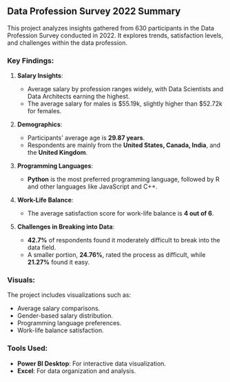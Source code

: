 ## Data Profession Survey 2022 Summary

This project analyzes insights gathered from 630 participants in the Data Profession Survey conducted in 2022. It explores trends, satisfaction levels, and challenges within the data profession.

### Key Findings:
1. **Salary Insights**:
   - Average salary by profession ranges widely, with Data Scientists and Data Architects earning the highest.
   - The average salary for males is $55.19k, slightly higher than $52.72k for females.

2. **Demographics**:
   - Participants' average age is **29.87 years**.
   - Respondents are mainly from the **United States, Canada, India**, and the **United Kingdom**.

3. **Programming Languages**:
   - **Python** is the most preferred programming language, followed by R and other languages like JavaScript and C++.

4. **Work-Life Balance**:
   - The average satisfaction score for work-life balance is **4 out of 6**.

5. **Challenges in Breaking into Data**:
   - **42.7%** of respondents found it moderately difficult to break into the data field.
   - A smaller portion, **24.76%**, rated the process as difficult, while **21.27%** found it easy.

### Visuals:
The project includes visualizations such as:
- Average salary comparisons.
- Gender-based salary distribution.
- Programming language preferences.
- Work-life balance satisfaction.

### Tools Used:
- **Power BI Desktop**: For interactive data visualization.
- **Excel**: For data organization and analysis.
